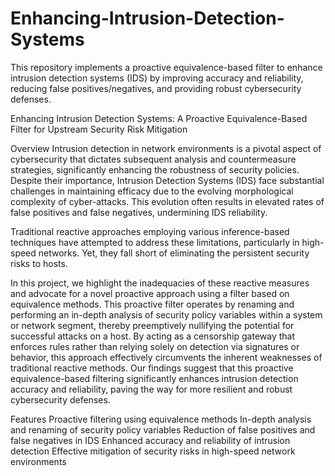 # Enhancing-Intrusion-Detection-Systems
This repository implements a proactive equivalence-based filter to enhance intrusion detection systems (IDS) by improving accuracy and reliability, reducing false positives/negatives, and providing robust cybersecurity defenses.

Enhancing Intrusion Detection Systems: A Proactive Equivalence-Based Filter for Upstream Security Risk Mitigation

Overview
Intrusion detection in network environments is a pivotal aspect of cybersecurity that dictates subsequent analysis and countermeasure strategies, significantly enhancing the robustness of security policies. Despite their importance, Intrusion Detection Systems (IDS) face substantial challenges in maintaining efficacy due to the evolving morphological complexity of cyber-attacks. This evolution often results in elevated rates of false positives and false negatives, undermining IDS reliability.

Traditional reactive approaches employing various inference-based techniques have attempted to address these limitations, particularly in high-speed networks. Yet, they fall short of eliminating the persistent security risks to hosts.

In this project, we highlight the inadequacies of these reactive measures and advocate for a novel proactive approach using a filter based on equivalence methods. This proactive filter operates by renaming and performing an in-depth analysis of security policy variables within a system or network segment, thereby preemptively nullifying the potential for successful attacks on a host. By acting as a censorship gateway that enforces rules rather than relying solely on detection via signatures or behavior, this approach effectively circumvents the inherent weaknesses of traditional reactive methods. Our findings suggest that this proactive equivalence-based filtering significantly enhances intrusion detection accuracy and reliability, paving the way for more resilient and robust cybersecurity defenses.

Features
Proactive filtering using equivalence methods
In-depth analysis and renaming of security policy variables
Reduction of false positives and false negatives in IDS
Enhanced accuracy and reliability of intrusion detection
Effective mitigation of security risks in high-speed network environments
